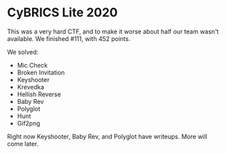 # CyBRICS Lite 2020

This was a very hard CTF, and to make it worse about half our team wasn't available.
We finished #111, with 452 points.

We solved:
* Mic Check
* Broken Invitation
* Keyshooter
* Krevedka
* Hellish Reverse
* Baby Rev
* Polyglot
* Hunt
* Gif2png

Right now Keyshooter, Baby Rev, and Polyglot have writeups. More will come later.